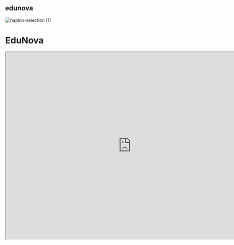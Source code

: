 ## edunova

![napkin-selection (1)](https://github.com/user-attachments/assets/db67bd78-4cb8-473b-b397-5583fd6fcd43)
# EduNova

<iframe src="https://edunova-sati.web.app/" width="800" height="600"></iframe>
